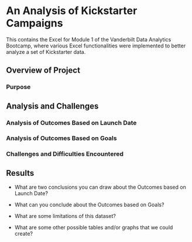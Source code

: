 # An Analysis of Kickstarter Campaigns

This contains the Excel for Module 1 of the Vanderbilt Data Analytics Bootcamp, where various Excel functionalities were implemented to better analyze a set of Kickstarter data.

## Overview of Project

### Purpose

## Analysis and Challenges

### Analysis of Outcomes Based on Launch Date

### Analysis of Outcomes Based on Goals

### Challenges and Difficulties Encountered

## Results

- What are two conclusions you can draw about the Outcomes based on Launch Date?

- What can you conclude about the Outcomes based on Goals?

- What are some limitations of this dataset?

- What are some other possible tables and/or graphs that we could create?
